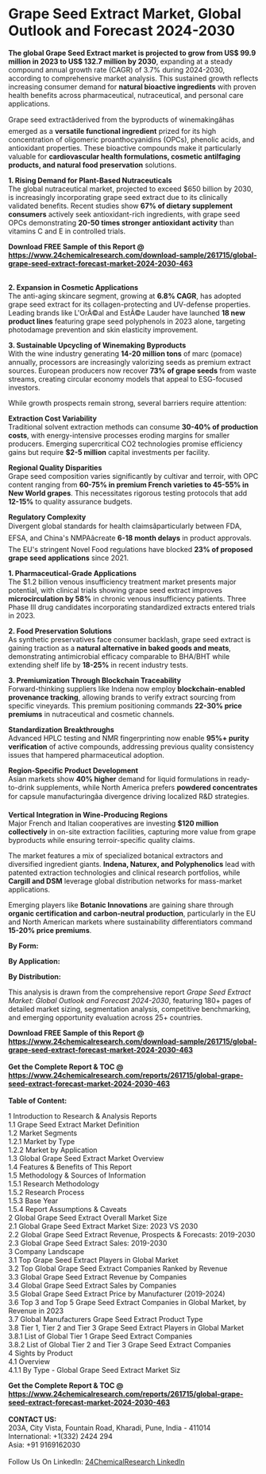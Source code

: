 <h1>Grape Seed Extract Market, Global Outlook and Forecast 2024-2030</h1><p><strong>The global Grape Seed Extract market is projected to grow from US$ 99.9 million in 2023 to US$ 132.7 million by 2030</strong>, expanding at a steady compound annual growth rate (CAGR) of 3.7% during 2024-2030, according to comprehensive market analysis. This sustained growth reflects increasing consumer demand for <strong>natural bioactive ingredients</strong> with proven health benefits across pharmaceutical, nutraceutical, and personal care applications.</p><p>Grape seed extractâderived from the byproducts of winemakingâhas emerged as a <strong>versatile functional ingredient</strong> prized for its high concentration of oligomeric proanthocyanidins (OPCs), phenolic acids, and antioxidant properties. These bioactive compounds make it particularly valuable for <strong>cardiovascular health formulations, cosmetic antiIfaging products, and natural food preservation</strong> solutions.</p><p><strong>1. Rising Demand for Plant-Based Nutraceuticals</strong><br>
The global nutraceutical market, projected to exceed $650 billion by 2030, is increasingly incorporating grape seed extract due to its clinically validated benefits. Recent studies show <strong>67% of dietary supplement consumers</strong> actively seek antioxidant-rich ingredients, with grape seed OPCs demonstrating <strong>20-50 times stronger antioxidant activity</strong> than vitamins C and E in controlled trials.</p><div><b>Download FREE Sample of this Report @ 
            <a href="https://www.24chemicalresearch.com/download-sample/261715/global-grape-seed-extract-forecast-market-2024-2030-463">
            https://www.24chemicalresearch.com/download-sample/261715/global-grape-seed-extract-forecast-market-2024-2030-463</a></b></div><br><p><strong>2. Expansion in Cosmetic Applications</strong><br>
The anti-aging skincare segment, growing at <strong>6.8% CAGR</strong>, has adopted grape seed extract for its collagen-protecting and UV-defense properties. Leading brands like L'OrÃ©al and EstÃ©e Lauder have launched <strong>18 new product lines</strong> featuring grape seed polyphenols in 2023 alone, targeting photodamage prevention and skin elasticity improvement.</p><p><strong>3. Sustainable Upcycling of Winemaking Byproducts</strong><br>
With the wine industry generating <strong>14-20 million tons</strong> of marc (pomace) annually, processors are increasingly valorizing seeds as premium extract sources. European producers now recover <strong>73% of grape seeds</strong> from waste streams, creating circular economy models that appeal to ESG-focused investors.</p><p>While growth prospects remain strong, several barriers require attention:</p><p><strong>Extraction Cost Variability</strong><br>
    Traditional solvent extraction methods can consume <strong>30-40% of production costs</strong>, with energy-intensive processes eroding margins for smaller producers. Emerging supercritical CO2 technologies promise efficiency gains but require <strong>$2-5 million</strong> capital investments per facility.</p><p><strong>Regional Quality Disparities</strong><br>
    Grape seed composition varies significantly by cultivar and terroir, with OPC content ranging from <strong>60-75% in premium French varieties to 45-55% in New World grapes</strong>. This necessitates rigorous testing protocols that add <strong>12-15%</strong> to quality assurance budgets.</p><p><strong>Regulatory Complexity</strong><br>
    Divergent global standards for health claimsâparticularly between FDA, EFSA, and China's NMPAâcreate <strong>6-18 month delays</strong> in product approvals. The EU's stringent Novel Food regulations have blocked <strong>23% of proposed grape seed applications</strong> since 2021.</p><p><strong>1. Pharmaceutical-Grade Applications</strong><br>
The $1.2 billion venous insufficiency treatment market presents major potential, with clinical trials showing grape seed extract improves <strong>microcirculation by 58%</strong> in chronic venous insufficiency patients. Three Phase III drug candidates incorporating standardized extracts entered trials in 2023.</p><p><strong>2. Food Preservation Solutions</strong><br>
As synthetic preservatives face consumer backlash, grape seed extract is gaining traction as a <strong>natural alternative in baked goods and meats</strong>, demonstrating antimicrobial efficacy comparable to BHA/BHT while extending shelf life by <strong>18-25%</strong> in recent industry tests.</p><p><strong>3. Premiumization Through Blockchain Traceability</strong><br>
Forward-thinking suppliers like Indena now employ <strong>blockchain-enabled provenance tracking</strong>, allowing brands to verify extract sourcing from specific vineyards. This premium positioning commands <strong>22-30% price premiums</strong> in nutraceutical and cosmetic channels.</p><p><strong>Standardization Breakthroughs</strong><br>
    Advanced HPLC testing and NMR fingerprinting now enable <strong>95%+ purity verification</strong> of active compounds, addressing previous quality consistency issues that hampered pharmaceutical adoption.</p><p><strong>Region-Specific Product Development</strong><br>
    Asian markets show <strong>40% higher</strong> demand for liquid formulations in ready-to-drink supplements, while North America prefers <strong>powdered concentrates</strong> for capsule manufacturingâa divergence driving localized R&amp;D strategies.</p><p><strong>Vertical Integration in Wine-Producing Regions</strong><br>
    Major French and Italian cooperatives are investing <strong>$120 million collectively</strong> in on-site extraction facilities, capturing more value from grape byproducts while ensuring terroir-specific quality claims.</p><p>The market features a mix of specialized botanical extractors and diversified ingredient giants. <strong>Indena, Naturex, and Polyphenolics</strong> lead with patented extraction technologies and clinical research portfolios, while <strong>Cargill and DSM</strong> leverage global distribution networks for mass-market applications.</p><p>Emerging players like <strong>Botanic Innovations</strong> are gaining share through <strong>organic certification and carbon-neutral production</strong>, particularly in the EU and North American markets where sustainability differentiators command <strong>15-20% price premiums</strong>.</p><p><strong>By Form:</strong></p><p><strong>By Application:</strong></p><p><strong>By Distribution:</strong></p><p>This analysis is drawn from the comprehensive report <em>Grape Seed Extract Market: Global Outlook and Forecast 2024-2030</em>, featuring 180+ pages of detailed market sizing, segmentation analysis, competitive benchmarking, and emerging opportunity evaluation across 25+ countries.</p><div><b>Download FREE Sample of this Report @ 
            <a href="https://www.24chemicalresearch.com/download-sample/261715/global-grape-seed-extract-forecast-market-2024-2030-463">
            https://www.24chemicalresearch.com/download-sample/261715/global-grape-seed-extract-forecast-market-2024-2030-463</a></b></div><br><div><b>Get the Complete Report & TOC @ 
            <a href="https://www.24chemicalresearch.com/reports/261715/global-grape-seed-extract-forecast-market-2024-2030-463">
            https://www.24chemicalresearch.com/reports/261715/global-grape-seed-extract-forecast-market-2024-2030-463</a></b></div><br>
            <b>Table of Content:</b><p>1 Introduction to Research & Analysis Reports<br />
    1.1 Grape Seed Extract Market Definition<br />
    1.2 Market Segments<br />
        1.2.1 Market by Type<br />
        1.2.2 Market by Application<br />
    1.3 Global Grape Seed Extract Market Overview<br />
    1.4 Features & Benefits of This Report<br />
    1.5 Methodology & Sources of Information<br />
        1.5.1 Research Methodology<br />
        1.5.2 Research Process<br />
        1.5.3 Base Year<br />
        1.5.4 Report Assumptions & Caveats<br />
2 Global Grape Seed Extract Overall Market Size<br />
    2.1 Global Grape Seed Extract Market Size: 2023 VS 2030<br />
    2.2 Global Grape Seed Extract Revenue, Prospects & Forecasts: 2019-2030<br />
    2.3 Global Grape Seed Extract Sales: 2019-2030<br />
3 Company Landscape<br />
    3.1 Top Grape Seed Extract Players in Global Market<br />
    3.2 Top Global Grape Seed Extract Companies Ranked by Revenue<br />
    3.3 Global Grape Seed Extract Revenue by Companies<br />
    3.4 Global Grape Seed Extract Sales by Companies<br />
    3.5 Global Grape Seed Extract Price by Manufacturer (2019-2024)<br />
    3.6 Top 3 and Top 5 Grape Seed Extract Companies in Global Market, by Revenue in 2023<br />
    3.7 Global Manufacturers Grape Seed Extract Product Type<br />
    3.8 Tier 1, Tier 2 and Tier 3 Grape Seed Extract Players in Global Market<br />
        3.8.1 List of Global Tier 1 Grape Seed Extract Companies<br />
        3.8.2 List of Global Tier 2 and Tier 3 Grape Seed Extract Companies<br />
4 Sights by Product<br />
    4.1 Overview<br />
        4.1.1 By Type - Global Grape Seed Extract Market Siz</p><div><b>Get the Complete Report & TOC @ 
            <a href="https://www.24chemicalresearch.com/reports/261715/global-grape-seed-extract-forecast-market-2024-2030-463">
            https://www.24chemicalresearch.com/reports/261715/global-grape-seed-extract-forecast-market-2024-2030-463</a></b></div><br><b>CONTACT US:</b><br>
            203A, City Vista, Fountain Road, Kharadi, Pune, India - 411014<br>
            International: +1(332) 2424 294<br>
            Asia: +91 9169162030 <br><br>
            Follow Us On LinkedIn: <a href="https://www.linkedin.com/company/24chemicalresearch/">24ChemicalResearch LinkedIn</a>
